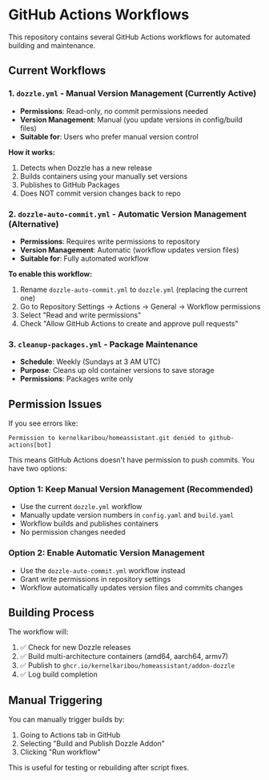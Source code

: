 # GitHub Actions Workflows

This repository contains several GitHub Actions workflows for automated building and maintenance.

## Current Workflows

### 1. `dozzle.yml` - Manual Version Management (Currently Active)
- **Permissions**: Read-only, no commit permissions needed
- **Version Management**: Manual (you update versions in config/build files)
- **Suitable for**: Users who prefer manual version control

**How it works:**
1. Detects when Dozzle has a new release
2. Builds containers using your manually set versions
3. Publishes to GitHub Packages
4. Does NOT commit version changes back to repo

### 2. `dozzle-auto-commit.yml` - Automatic Version Management (Alternative)
- **Permissions**: Requires write permissions to repository
- **Version Management**: Automatic (workflow updates version files)
- **Suitable for**: Fully automated workflow

**To enable this workflow:**
1. Rename `dozzle-auto-commit.yml` to `dozzle.yml` (replacing the current one)
2. Go to Repository Settings → Actions → General → Workflow permissions
3. Select "Read and write permissions"
4. Check "Allow GitHub Actions to create and approve pull requests"

### 3. `cleanup-packages.yml` - Package Maintenance
- **Schedule**: Weekly (Sundays at 3 AM UTC)
- **Purpose**: Cleans up old container versions to save storage
- **Permissions**: Packages write only

## Permission Issues

If you see errors like:
```
Permission to kernelkaribou/homeassistant.git denied to github-actions[bot]
```

This means GitHub Actions doesn't have permission to push commits. You have two options:

### Option 1: Keep Manual Version Management (Recommended)
- Use the current `dozzle.yml` workflow
- Manually update version numbers in `config.yaml` and `build.yaml`
- Workflow builds and publishes containers
- No permission changes needed

### Option 2: Enable Automatic Version Management
- Use the `dozzle-auto-commit.yml` workflow instead
- Grant write permissions in repository settings
- Workflow automatically updates version files and commits changes

## Building Process

The workflow will:
1. ✅ Check for new Dozzle releases
2. ✅ Build multi-architecture containers (amd64, aarch64, armv7)
3. ✅ Publish to `ghcr.io/kernelkaribou/homeassistant/addon-dozzle`
4. ✅ Log build completion

## Manual Triggering

You can manually trigger builds by:
1. Going to Actions tab in GitHub
2. Selecting "Build and Publish Dozzle Addon"
3. Clicking "Run workflow"

This is useful for testing or rebuilding after script fixes.